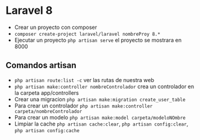 # Laravel 8
* Crear un proyecto con composer 
* `composer create-project laravel/laravel nombreProy 8.*`
* Ejecutar un proyecto `php artisan serve` el proyecto se mostrara en 8000

## Comandos artisan
* `php artisan route:list -c` ver las rutas de nuestra web 
* `php artisan make:controller nombreControlador` crea un controlador en la carpeta app/controllers
* Crear una migracion `php artisan make:migration create_user_table`
* Para crear un controlador `php artisan make:controller carpeta/nombreControlador`
* Para crear un modelo `php artisan make:model carpeta/modeloNOmbre`
* Limpiar la cache `php artisan cache:clear`, `php artisan config:clear`, `php artisan config:cache`

